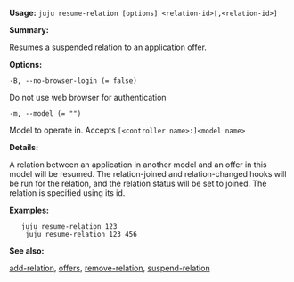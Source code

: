 **Usage:** `juju resume-relation [options] <relation-id>[,<relation-id>]`

**Summary:**

Resumes a suspended relation to an application offer.

**Options:**

`-B, --no-browser-login (= false)`

Do not use web browser for authentication

`-m, --model (= "")`

Model to operate in. Accepts `[<controller name>:]<model name>`

**Details:**

A relation between an application in another model and an offer in this model will be resumed. The relation-joined and relation-changed hooks will be run for the relation, and the relation status will be set to joined. The relation is specified using its id.

**Examples:**

       juju resume-relation 123
        juju resume-relation 123 456
**See also:**

[add-relation](https://discourse.jujucharms.com/t/command-add-relation/1674), [offers](https://discourse.jujucharms.com/t/command-offers/1773), [remove-relation](https://discourse.jujucharms.com/t/command-remove-relation/1789), [suspend-relation](https://discourse.jujucharms.com/t/command-suspend-relation/1840)

